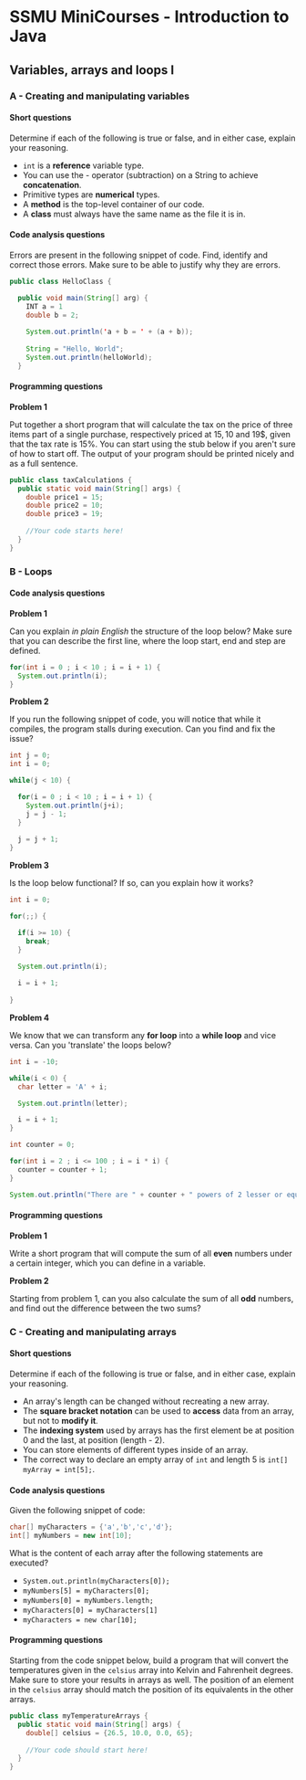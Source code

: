 # SSMU MiniCourses - Introduction to Java

## Variables, arrays and loops I

### A - Creating and manipulating variables

#### Short questions

Determine if each of the following is true or false, and in either case, explain your reasoning.

- `int` is a __reference__ variable type.
- You can use the - operator (subtraction) on a String to achieve __concatenation__.
- Primitive types are __numerical__ types.
- A __method__ is the top-level container of our code.
- A __class__ must always have the same name as the file it is in.

#### Code analysis questions

Errors are present in the following snippet of code. Find, identify and correct those errors. Make sure to be able to justify why they are errors.

```java
public class HelloClass {

  public void main(String[] arg) {
    INT a = 1
    double b = 2;
    
    System.out.println('a + b = ' + (a + b));
    
    String = "Hello, World";
    System.out.println(helloWorld);
  }

```

#### Programming questions

__Problem 1__

Put together a short program that will calculate the tax on the price of three items part of a single purchase, respectively priced at 15$, 10$ and 19$, given that the tax rate is 15%. You can start using the stub below if you aren't sure of how to start off. The output of your program should be printed nicely and as a full sentence.

```java
public class taxCalculations {
  public static void main(String[] args) {
    double price1 = 15;
    double price2 = 10;
    double price3 = 19;
    
    //Your code starts here!
  }
}
```


### B - Loops

#### Code analysis questions

__Problem 1__

Can you explain _in plain English_ the structure of the loop below? Make sure that you can describe the first line, where the loop start, end and step are defined.

```java
for(int i = 0 ; i < 10 ; i = i + 1) {
  System.out.println(i);
}
```

__Problem 2__

If you run the following snippet of code, you will notice that while it compiles, the program stalls during execution. Can you find and fix the issue?

```java
int j = 0;
int i = 0;

while(j < 10) {

  for(i = 0 ; i < 10 ; i = i + 1) {
    System.out.println(j+i);
    j = j - 1;
  }
  
  j = j + 1;
}
```

__Problem 3__

Is the loop below functional? If so, can you explain how it works?

```java
int i = 0;

for(;;) {

  if(i >= 10) {
    break;
  }

  System.out.println(i);
  
  i = i + 1;
  
}
```

__Problem 4__

We know that we can transform any __for loop__ into a __while loop__ and vice versa. Can you 'translate' the loops below?

```java
int i = -10;

while(i < 0) {
  char letter = 'A' + i;

  System.out.println(letter);

  i = i + 1;
}

```

```java
int counter = 0;

for(int i = 2 ; i <= 100 ; i = i * i) {
  counter = counter + 1;
}

System.out.println("There are " + counter + " powers of 2 lesser or equal to 100!");
```

#### Programming questions

__Problem 1__

Write a short program that will compute the sum of all __even__ numbers under a certain integer, which you can define in a variable.

__Problem 2__

Starting from problem 1, can you also calculate the sum of all __odd__ numbers, and find out the difference between the two sums?

### C - Creating and manipulating arrays

#### Short questions

Determine if each of the following is true or false, and in either case, explain your reasoning.

- An array's length can be changed without recreating a new array.
- The __square bracket notation__ can be used to __access__ data from an array, but not to __modify it__.
- The __indexing system__ used by arrays has the first element be at position 0 and the last, at position (length - 2).
- You can store elements of different types inside of an array.
- The correct way to declare an empty array of `int` and length 5 is `int[] myArray = int[5];`.

#### Code analysis questions

Given the following snippet of code:
```java
char[] myCharacters = {'a','b','c','d'};
int[] myNumbers = new int[10];
```

What is the content of each array after the following statements are executed?

- `System.out.println(myCharacters[0]);`
- `myNumbers[5] = myCharacters[0];`
- `myNumbers[0] = myNumbers.length;`
- `myCharacters[0] = myCharacters[1]`
- `myCharacters = new char[10];`

#### Programming questions

Starting from the code snippet below, build a program that will convert the temperatures given in the `celsius` array into Kelvin and Fahrenheit degrees. Make sure to store your results in arrays as well. The position of an element in the `celsius` array should match the position of its equivalents in the other arrays.

```java
public class myTemperatureArrays {
  public static void main(String[] args) {
    double[] celsius = {26.5, 10.0, 0.0, 65};
    
    //Your code should start here!
  }
}
```
